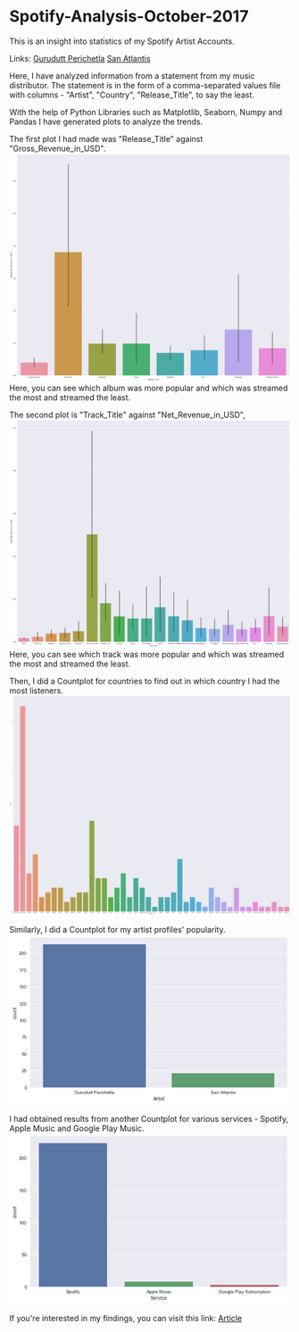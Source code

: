 # Spotify-Analysis-October-2017

This is an insight into statistics of my Spotify Artist Accounts.

Links: [Gurudutt Perichetla](https://open.spotify.com/artist/3s5cmywpL5c4WNgPU4KutH)
       [San Atlantis](https://open.spotify.com/artist/4EFol2d4u9HF5tO2vPSdCe)

Here, I have analyzed information from a statement from my music distributor. The statement is in the form of a comma-separated values file with columns - "Artist", "Country", "Release_Title", to say the least.

With the help of Python Libraries such as Matplotlib, Seaborn, Numpy and Pandas I have generated plots to analyze the trends.

The first plot I had made was "Release_Title" against "Gross_Revenue_in_USD".
![Albums](Albums.png)
Here, you can see which album was more popular and which was streamed the most and streamed the least.

The second plot is "Track_Title" against "Net_Revenue_in_USD",
![Tracks](Tracks.png)
Here, you can see which track was more popular and which was streamed the most and streamed the least.

Then, I did a Countplot for countries to find out in which country I had the most listeners.
![Countries](Countries.png)

Similarly, I did a Countplot for my artist profiles' popularity.
![Artists](Artists.png)

I had obtained results from another Countplot for various services - Spotify, Apple Music and Google Play Music.
![Services](Service.png)

If you're interested in my findings, you can visit this link: [Article](https://medium.com/@guruduttperi/why-spotify-is-the-1-streaming-platform-for-artists-fc11ce37c4c1)
